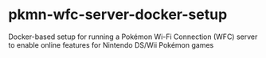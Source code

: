 # pkmn-wfc-server-docker-setup
Docker-based setup for running a Pokémon Wi-Fi Connection (WFC) server to enable online features for Nintendo DS/Wii Pokémon games
